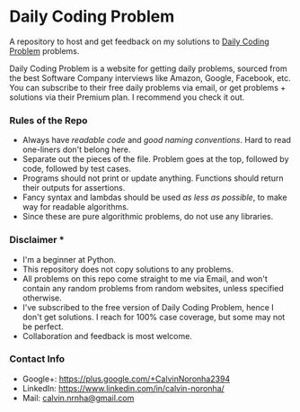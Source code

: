 # Daily Coding Problem
A repository to host and get feedback on my solutions to [Daily Coding Problem](https://www.dailycodingproblem.com/) problems.

Daily Coding Problem is a website for getting daily problems, sourced from the best Software Company interviews like Amazon, Google, Facebook, etc.
You can subscribe to their free daily problems via email, or get problems + solutions via their Premium plan. I recommend you check it out.

### Rules of the Repo
- Always have *readable code* and *good naming conventions*. Hard to read one-liners don't belong here.
- Separate out the pieces of the file. Problem goes at the top, followed by code, followed by test cases.
- Programs should not print or update anything. Functions should return their outputs for assertions.
- Fancy syntax and lambdas should be used *as less as possible*, to make way for readable algorithms.
- Since these are pure algorithmic problems, do not use any libraries.

### Disclaimer *
- I'm a beginner at Python.
- This repository does not copy solutions to any problems.
- All problems on this repo come straight to me via Email, and won't contain any random problems from random websites, unless specified otherwise.
- I've subscribed to the free version of Daily Coding Problem, hence I don't get solutions. I reach for 100% case coverage, but some may not be perfect.
- Collaboration and feedback is most welcome.

### Contact Info
- Google+: https://plus.google.com/+CalvinNoronha2394
- LinkedIn: https://www.linkedin.com/in/calvin-noronha/
- Mail: calvin.nrnha@gmail.com

